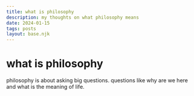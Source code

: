 ```yaml
---
title: what is philosophy
description: my thoughts on what philosophy means
date: 2024-01-15
tags: posts
layout: base.njk
---
```


# what is philosophy

philosophy is about asking big questions. questions like why are we here and what is the meaning of life.


